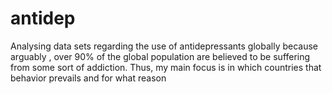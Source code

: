 # antidep
Analysing data sets regarding the use of antidepressants globally  because arguably , over 90% of the global population are believed to be suffering from some sort of addiction. Thus, my main focus is  in which countries that behavior prevails and for what reason
